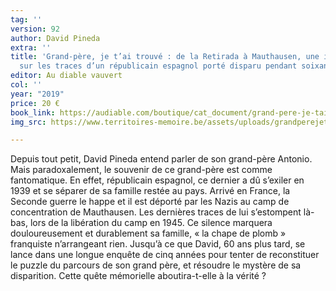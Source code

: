```yaml
---
tag: ''
version: 92
author: David Pineda
extra: ''
title: 'Grand-père, je t’ai trouvé : de la Retirada à Mauthausen, une incroyable enquête
  sur les traces d’un républicain espagnol porté disparu pendant soixante ans'
editor: Au diable vauvert
col: ''
year: "2019"
price: 20 €
book_link: https://audiable.com/boutique/cat_document/grand-pere-je-tai-trouve/
img_src: https://www.territoires-memoire.be/assets/uploads/grandperejetaitrouve.jpg

---
```

Depuis tout petit, David Pineda entend parler de son grand-père Antonio. Mais paradoxalement, le souvenir de ce grand-père est comme fantomatique. En effet, républicain espagnol, ce dernier a dû s’exiler en 1939 et se séparer de sa famille restée au pays. Arrivé en France, la Seconde guerre le happe et il est déporté par les Nazis au camp de concentration de Mauthausen. Les dernières traces de lui s’estompent là-bas, lors de la libération du camp en 1945. Ce silence marquera douloureusement et durablement sa famille, « la chape de plomb » franquiste n’arrangeant rien. Jusqu’à ce que David, 60 ans plus tard, se lance dans une longue enquête de cinq années pour tenter de reconstituer le puzzle du parcours de son grand père, et résoudre le mystère de sa disparition. Cette quête mémorielle aboutira-t-elle à la vérité ?